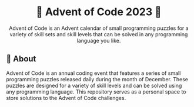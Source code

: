 <h1 align="center">🎄 Advent of Code 2023 🎄</h1>

<p align="center">Advent of Code is an Advent calendar of small programming puzzles for a variety of skill sets and skill levels that can be solved in any programming language you like.
    <br> 
</p>

## 🧐 About <a name = "about"></a>

Advent of Code is an annual coding event that features a series of small programming puzzles released daily during the month of December. These puzzles are designed for a variety of skill levels and can be solved using any programming language. This repository serves as a personal space to store solutions to the Advent of Code challenges.
